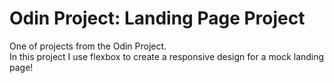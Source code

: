 # Odin Project: Landing Page Project
One of projects from the Odin Project.  
In this project I use flexbox to create a responsive design for a mock landing page!
